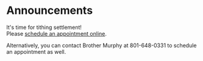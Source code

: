 # Announcements	


It's time for tithing settlement! 	
Please [schedule an appointment online](https://calendly.com/danmurph17/eccles-park-tithing-settlement).	

Alternatively, you can contact Brother Murphy at 801-648-0331 to schedule an appointment as well.
